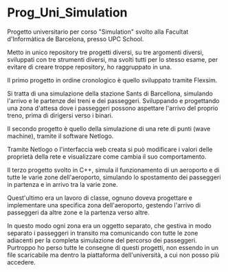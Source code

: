 # Prog_Uni_Simulation
Progetto universitario per corso "Simulation" svolto alla Facultat d'Informàtica de Barcelona, presso UPC School.

Metto in unico repository tre progetti diversi, su tre argomenti diversi, sviluppati con tre strumenti diversi, ma svolti tutti per lo stesso esame, per evitare di creare troppe repository, ho raggruppato in una.

Il primo progetto in ordine cronologico è quello sviluppato tramite Flexsim.

Si tratta di una simulazione della stazione Sants di Barcellona, simulando l'arrivo e le partenze dei treni e dei passeggeri. 
Sviluppando e progettando una zona d'attesa dove i passeggeri possono aspettare l'arrivo del proprio treno, prima di dirigersi verso i binari.

Il secondo progetto è quello della simulazione di una rete di punti (wave machine), tramite il software Netlogo.

Tramite Netlogo o l'interfaccia web creata si può modificare i valori delle proprietà della rete e visualizzare come cambia il suo comportamento.

Il terzo progetto svolto in C++, simula il funzionamento di un aeroporto e di tutte le varie zone dell'aeroporto, simulando lo spostamento dei passeggeri in partenza e in arrivo tra la varie zone.

Quest'ultimo era un lavoro di classe, ognuno doveva progettare e implementare una specifica zona dell'aeroporto, gestendo l'arrivo di passeggeri da altre zone e la partenza verso altre.

In questo modo ogni zona era un oggetto separato, che gestiva in modo separato i passeggeri in transito ma comunicando con tutte le zone adiacenti per la completa simulazione del percorso dei passeggeri.
Purtroppo ho perso tutte le consegne di questi progetti, non essendo in un file scaricabile ma dentro la piattaforma dell'università, a cui non posso più accedere.
